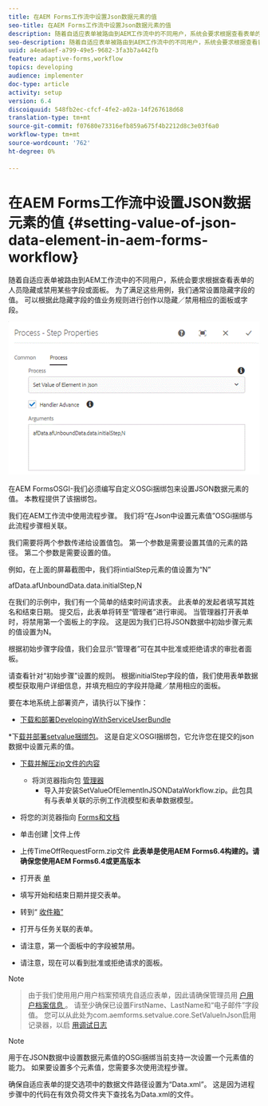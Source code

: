 ```yaml
---
title: 在AEM Forms工作流中设置Json数据元素的值
seo-title: 在AEM Forms工作流中设置Json数据元素的值
description: 随着自适应表单被路由到AEM工作流中的不同用户，系统会要求根据查看表单的人员隐藏或禁用某些字段或面板。 为了满足这些用例，我们通常设置隐藏字段的值。 可以根据此隐藏字段的值业务规则进行创作以隐藏／禁用相应的面板或字段。
seo-description: 随着自适应表单被路由到AEM工作流中的不同用户，系统会要求根据查看表单的人员隐藏或禁用某些字段或面板。 为了满足这些用例，我们通常设置隐藏字段的值。 可以根据此隐藏字段的值业务规则进行创作以隐藏／禁用相应的面板或字段。
uuid: a4ea6aef-a799-49e5-9682-3fa3b7a442fb
feature: adaptive-forms,workflow
topics: developing
audience: implementer
doc-type: article
activity: setup
version: 6.4
discoiquuid: 548fb2ec-cfcf-4fe2-a02a-14f267618d68
translation-type: tm+mt
source-git-commit: f07680e73316efb859a675f4b2212d8c3e03f6a0
workflow-type: tm+mt
source-wordcount: '762'
ht-degree: 0%

---
```



# 在AEM Forms工作流中设置JSON数据元素的值 {#setting-value-of-json-data-element-in-aem-forms-workflow}

随着自适应表单被路由到AEM工作流中的不同用户，系统会要求根据查看表单的人员隐藏或禁用某些字段或面板。 为了满足这些用例，我们通常设置隐藏字段的值。 可以根据此隐藏字段的值业务规则进行创作以隐藏／禁用相应的面板或字段。

![设置json数据中元素的值](assets/capture-3.gif)

在AEM FormsOSGI-我们必须编写自定义OSGi捆绑包来设置JSON数据元素的值。 本教程提供了该捆绑包。

我们在AEM工作流中使用流程步骤。 我们将“在Json中设置元素值”OSGi捆绑与此流程步骤相关联。

我们需要将两个参数传递给设置值包。 第一个参数是需要设置其值的元素的路径。 第二个参数是需要设置的值。

例如，在上面的屏幕截图中，我们将intialStep元素的值设置为“N”

afData.afUnboundData.data.initialStep,N

在我们的示例中，我们有一个简单的结束时间请求表。 此表单的发起者填写其姓名和结束日期。 提交后，此表单将转至“管理者”进行审阅。 当管理器打开表单时，将禁用第一个面板上的字段。 这是因为我们已将JSON数据中初始步骤元素的值设置为N。

根据初始步骤字段值，我们会显示“管理者”可在其中批准或拒绝请求的审批者面板。

请查看针对“初始步骤”设置的规则。 根据initialStep字段的值，我们使用表单数据模型获取用户详细信息，并填充相应的字段并隐藏／禁用相应的面板。

要在本地系统上部署资产，请执行以下操作：

* [下载和部署DevelopingWithServiceUserBundle](/help/forms/assets/common-osgi-bundles/DevelopingWithServiceUser.jar)

*下[载并部署setvalue捆绑包](/help/forms/assets/common-osgi-bundles/SetValueApp.core-1.0-SNAPSHOT.jar)。 这是自定义OSGI捆绑包，它允许您在提交的json数据中设置元素的值。

* [下载并解压zip文件的内容](assets/set-value-jsondata.zip)
   * 将浏览器指向包 [管理器](http://localhost:4502/crx/packmgr/index.jsp)
      * 导入并安装SetValueOfElementInJSONDataWorkflow.zip。此包具有与表单关联的示例工作流模型和表单数据模型。

* 将您的浏览器指向 [Forms和文档](http://localhost:4502/aem/forms.html/content/dam/formsanddocuments)
* 单击创建 |文件上传
* 上传TimeOffRequestForm.zip文件
   **此表单是使用AEM Forms6.4构建的。请确保您使用AEM Forms6.4或更高版本**
* 打开表 [单](http://localhost:4502/content/dam/formsanddocuments/timeoffrequest/jcr:content?wcmmode=disabled)
* 填写开始和结束日期并提交表单。
* 转到“ [收件箱”](http://localhost:4502/aem/inbox)
* 打开与任务关联的表单。
* 请注意，第一个面板中的字段被禁用。
* 请注意，现在可以看到批准或拒绝请求的面板。



>[!NOTE]

>由于我们使用用户用户档案预填充自适应表单，因此请确保管理员用 [户用户档案信息 ](http://localhost:4502/security/users.html)。 请至少确保已设置FirstName、LastName和“电子邮件”字段值。
>您可以从此处为com.aemforms.setvalue.core.SetValueInJson启用记录器，以启 [用调试日志](http://localhost:4502/system/console/slinglog)

>[!NOTE]
>
>用于在JSON数据中设置数据元素值的OSGi捆绑当前支持一次设置一个元素值的能力。 如果要设置多个元素值，您需要多次使用流程步骤。
>
>确保自适应表单的提交选项中的数据文件路径设置为“Data.xml”。 这是因为进程步骤中的代码在有效负荷文件夹下查找名为Data.xml的文件。
